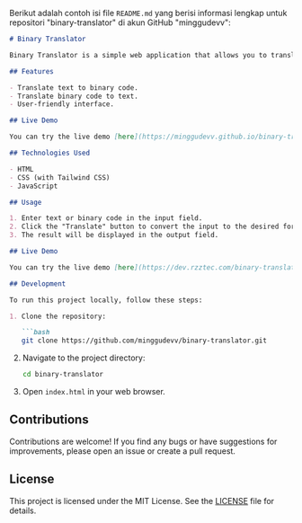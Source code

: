 Berikut adalah contoh isi file `README.md` yang berisi informasi lengkap untuk repositori "binary-translator" di akun GitHub "minggudevv":

```markdown
# Binary Translator

Binary Translator is a simple web application that allows you to translate text to binary and vice versa.

## Features

- Translate text to binary code.
- Translate binary code to text.
- User-friendly interface.

## Live Demo

You can try the live demo [here](https://minggudevv.github.io/binary-translator/).

## Technologies Used

- HTML
- CSS (with Tailwind CSS)
- JavaScript

## Usage

1. Enter text or binary code in the input field.
2. Click the "Translate" button to convert the input to the desired format.
3. The result will be displayed in the output field.

## Live Demo

You can try the live demo [here](https://dev.rzztec.com/binary-translator).

## Development

To run this project locally, follow these steps:

1. Clone the repository:

   ```bash
   git clone https://github.com/minggudevv/binary-translator.git
   ```

2. Navigate to the project directory:

   ```bash
   cd binary-translator
   ```

3. Open `index.html` in your web browser.

## Contributions

Contributions are welcome! If you find any bugs or have suggestions for improvements, please open an issue or create a pull request.

## License

This project is licensed under the MIT License. See the [LICENSE](/LICENSE) file for details.
```